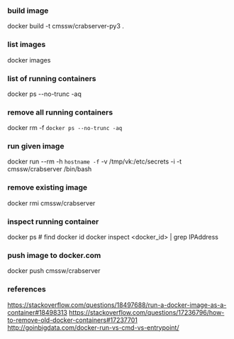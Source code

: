 

### build image
docker build -t cmssw/crabserver-py3 .

### list images
docker images

### list of running containers
docker ps --no-trunc -aq

### remove all running containers
docker rm -f `docker ps --no-trunc -aq`

### run given image
docker run --rm -h `hostname -f` -v /tmp/vk:/etc/secrets -i -t cmssw/crabserver /bin/bash

### remove existing image
docker rmi cmssw/crabserver

### inspect running container
docker ps # find docker id
docker inspect <docker_id> | grep IPAddress

### push image to docker.com
docker push cmssw/crabserver

### references
https://stackoverflow.com/questions/18497688/run-a-docker-image-as-a-container#18498313
https://stackoverflow.com/questions/17236796/how-to-remove-old-docker-containers#17237701
http://goinbigdata.com/docker-run-vs-cmd-vs-entrypoint/
